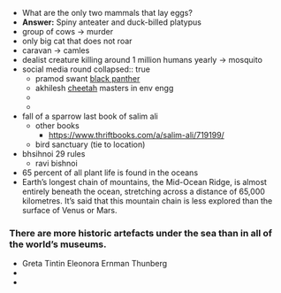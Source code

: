 - What are the only two mammals that lay eggs?
- **Answer:** Spiny anteater and duck-billed platypus
- group of cows -> murder
- only big cat that does not roar
- caravan -> camles
- dealist creature killing around 1 million humans yearly -> mosquito
- social media round
  collapsed:: true
	- pramod swant [black panther](https://twitter.com/drpramodpsawant/status/1523367658082635782?lang=en)
	- akhilesh [cheetah](https://twitter.com/yadavakhilesh/status/1571102293617176582) masters in env engg
	-
	-
- fall of a sparrow last book of salim ali
	- other books
		- https://www.thriftbooks.com/a/salim-ali/719199/
	- bird sanctuary (tie to location)
- bhsihnoi 29 rules
	- ravi bishnoi
- 65 percent of all plant life is found in the oceans
- Earth’s longest chain of mountains, the Mid-Ocean Ridge, is almost entirely beneath the ocean, stretching across a distance of 65,000 kilometres. It’s said that this mountain chain is less explored than the surface of Venus or Mars.
### **There are more historic artefacts under the sea than in all of the world’s museums.**
- Greta Tintin Eleonora Ernman Thunberg
-
-